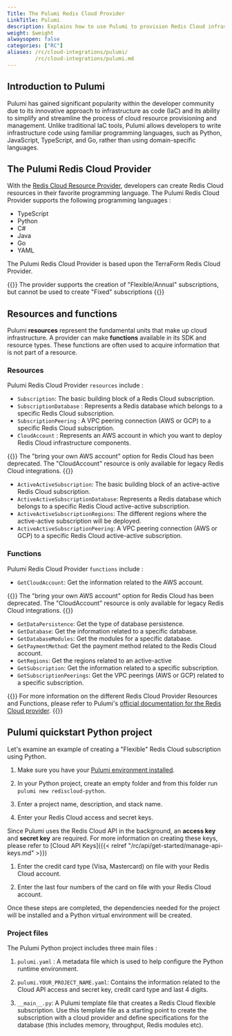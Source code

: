 ```yaml
---
Title: The Pulumi Redis Cloud Provider
LinkTitle: Pulumi
description: Explains how to use Pulumi to provision Redis Cloud infrastructure
weight: $weight
alwaysopen: false
categories: ["RC"]
aliases: /rc/cloud-integrations/pulumi/
         /rc/cloud-integrations/pulumi.md
---
```


## Introduction to Pulumi

Pulumi has gained significant popularity within the developer community due to its innovative approach to infrastructure as code (IaC) and its ability to simplify and streamline the process of cloud resource provisioning and management. Unlike traditional IaC tools, Pulumi allows developers to write infrastructure code using familiar programming languages, such as Python, JavaScript, TypeScript, and Go, rather than using domain-specific languages.

## The Pulumi Redis Cloud Provider

With the [Redis Cloud Resource Provider](https://www.pulumi.com/registry/packages/rediscloud/), developers can create Redis Cloud resources in their favorite programming language. The Pulumi Redis Cloud Provider supports the following programming languages :

* TypeScript
* Python
* C#
* Java
* Go
* YAML

The Pulumi Redis Cloud Provider is based upon the TerraForm Redis Cloud Provider.

{{<note>}}
The provider supports the creation of "Flexible/Annual" subscriptions, but cannot be used to create "Fixed" subscriptions
{{</note>}}

## Resources and functions

Pulumi **resources** represent the fundamental units that make up cloud infrastructure. A provider can make **functions** available in its SDK and resource types. These functions are often used to acquire information that is not part of a resource.

### Resources

Pulumi Redis Cloud Provider `resources` include :

* `Subscription`: The basic building block of a Redis Cloud subscription.
* `SubscriptionDatabase` : Represents a Redis database which belongs to a specific Redis Cloud subscription.
* `SubscriptionPeering` : A VPC peering connection (AWS or GCP) to a specific Redis Cloud subscription.
* `CloudAccount` : Represents an AWS account in which you want to deploy Redis Cloud infrastructure components.

{{<note>}}
The "bring your own AWS account" option for Redis Cloud has been deprecated. The "CloudAccount" resource is only available for legacy Redis Cloud integrations.
{{</note>}}

* `ActiveActiveSubscription`: The basic building block of an active-active Redis Cloud subscription.
* `ActiveActiveSubscriptionDatabase`: Represents a Redis database which belongs to a specific Redis Cloud active-active subscription.
* `ActiveActiveSubscriptionRegions`: The different regions where the active-active subscription will be deployed.
* `ActiveActiveSubscriptionPeering`: A VPC peering connection (AWS or GCP) to a specific Redis Cloud active-active subscription.

### Functions

Pulumi Redis Cloud Provider `functions` include :

* `GetCloudAccount`: Get the information related to the AWS account.

{{<note>}}
The "bring your own AWS account" option for Redis Cloud has been deprecated. The "CloudAccount" resource is only available for legacy Redis Cloud integrations.
{{</note>}}

* `GetDataPersistence`: Get the type of database persistence.
* `GetDatabase`: Get the information related to a specific database.
* `GetDatabaseModules`: Get the modules for a specific database.
* `GetPaymentMethod`: Get the payment method related to the Redis Cloud account.
* `GetRegions`: Get the regions related to an active-active 
* `GetSubscription`: Get the information related to a specific subscription.
* `GetSubscriptionPeerings`: Get the VPC peerings (AWS or GCP) related to a specific subscription.

{{<note>}}
For more information on the different Redis Cloud Provider Resources and Functions, please refer to Pulumi's [official documentation for the Redis Cloud provider](https://www.pulumi.com/registry/packages/rediscloud/api-docs/).
{{</note>}}

## Pulumi quickstart Python project

Let's examine an example of creating a "Flexible" Redis Cloud subscription using Python.

1.  Make sure you have your [Pulumi environment installed](https://www.pulumi.com/docs/install/).

1.  In your Python project, create an empty folder and from this folder run `pulumi new rediscloud-python`.

1.  Enter a project name, description, and stack name.

1.  Enter your Redis Cloud access and secret keys.

Since Pulumi uses the Redis Cloud API in the background, an **access key** and **secret key** are required. For more information on creating these keys, please refer to [Cloud API Keys]({{< relref "/rc/api/get-started/manage-api-keys.md" >}})

1.  Enter the credit card type (Visa, Mastercard) on file with your Redis Cloud account.

1.  Enter the last four numbers of the card on file with your Redis Cloud account.

Once these steps are completed, the dependencies needed for the project will be installed and a Python virtual environment will be created.

### Project files

The Pulumi Python project includes three main files :

1.  `pulumi.yaml` : A metadata file which is used to help configure the Python runtime environment.

1.  `pulumi.YOUR_PROJECT_NAME.yaml`: Contains the information related to the Cloud API access and secret key, credit card type and last 4 digits.

1.  `__main__.py`: A Pulumi template file that creates a Redis Cloud flexible subscription. Use this template file as a starting point to create the subscription with a cloud provider and define specifications for the database (this includes memory, throughput, Redis modules etc).
